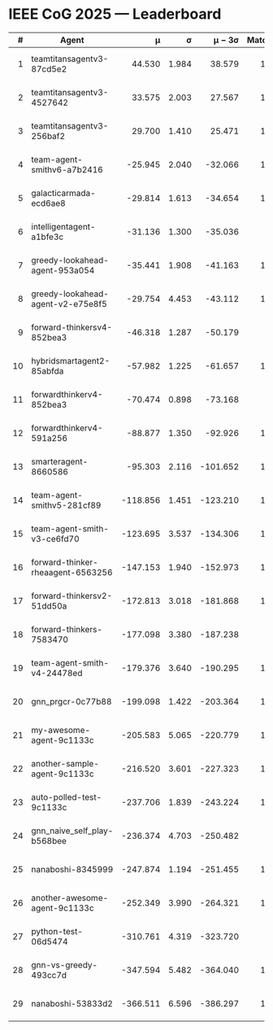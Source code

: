 # IEEE CoG 2025 — Leaderboard

| # | Agent | μ | σ | μ − 3σ | Matches | Updated |
|---:|---|---:|---:|---:|---:|---|
| 1 | teamtitansagentv3-87cd5e2 | 44.530 | 1.984 | 38.579 | 1232 | 2025-08-17 21:26 |
| 2 | teamtitansagentv3-4527642 | 33.575 | 2.003 | 27.567 | 1300 | 2025-08-17 21:26 |
| 3 | teamtitansagentv3-256baf2 | 29.700 | 1.410 | 25.471 | 1372 | 2025-08-17 21:26 |
| 4 | team-agent-smithv6-a7b2416 | -25.945 | 2.040 | -32.066 | 1080 | 2025-08-17 21:26 |
| 5 | galacticarmada-ecd6ae8 | -29.814 | 1.613 | -34.654 | 1400 | 2025-08-17 21:26 |
| 6 | intelligentagent-a1bfe3c | -31.136 | 1.300 | -35.036 | 999 | 2025-08-17 21:26 |
| 7 | greedy-lookahead-agent-953a054 | -35.441 | 1.908 | -41.163 | 1120 | 2025-08-17 21:26 |
| 8 | greedy-lookahead-agent-v2-e75e8f5 | -29.754 | 4.453 | -43.112 | 1400 | 2025-08-17 21:26 |
| 9 | forward-thinkersv4-852bea3 | -46.318 | 1.287 | -50.179 | 886 | 2025-08-17 21:26 |
| 10 | hybridsmartagent2-85abfda | -57.982 | 1.225 | -61.657 | 1188 | 2025-08-17 21:26 |
| 11 | forwardthinkerv4-852bea3 | -70.474 | 0.898 | -73.168 | 993 | 2025-08-17 21:26 |
| 12 | forwardthinkerv4-591a256 | -88.877 | 1.350 | -92.926 | 1048 | 2025-08-17 21:26 |
| 13 | smarteragent-8660586 | -95.303 | 2.116 | -101.652 | 1052 | 2025-08-17 21:26 |
| 14 | team-agent-smithv5-281cf89 | -118.856 | 1.451 | -123.210 | 1220 | 2025-08-17 21:26 |
| 15 | team-agent-smith-v3-ce6fd70 | -123.695 | 3.537 | -134.306 | 1300 | 2025-08-17 21:26 |
| 16 | forward-thinker-rheaagent-6563256 | -147.153 | 1.940 | -152.973 | 1256 | 2025-08-17 21:26 |
| 17 | forward-thinkersv2-51dd50a | -172.813 | 3.018 | -181.868 | 1236 | 2025-08-17 21:26 |
| 18 | forward-thinkers-7583470 | -177.098 | 3.380 | -187.238 | 940 | 2025-08-17 21:26 |
| 19 | team-agent-smith-v4-24478ed | -179.376 | 3.640 | -190.295 | 1260 | 2025-08-17 21:26 |
| 20 | gnn_prgcr-0c77b88 | -199.098 | 1.422 | -203.364 | 1220 | 2025-08-17 21:26 |
| 21 | my-awesome-agent-9c1133c | -205.583 | 5.065 | -220.779 | 1560 | 2025-08-17 21:26 |
| 22 | another-sample-agent-9c1133c | -216.520 | 3.601 | -227.323 | 1100 | 2025-08-17 21:26 |
| 23 | auto-polled-test-9c1133c | -237.706 | 1.839 | -243.224 | 1040 | 2025-08-17 21:26 |
| 24 | gnn_naive_self_play-b568bee | -236.374 | 4.703 | -250.482 | 980 | 2025-08-17 21:26 |
| 25 | nanaboshi-8345999 | -247.874 | 1.194 | -251.455 | 1160 | 2025-08-17 21:26 |
| 26 | another-awesome-agent-9c1133c | -252.349 | 3.990 | -264.321 | 1200 | 2025-08-17 21:26 |
| 27 | python-test-06d5474 | -310.761 | 4.319 | -323.720 | 900 | 2025-08-17 21:26 |
| 28 | gnn-vs-greedy-493cc7d | -347.594 | 5.482 | -364.040 | 1220 | 2025-08-17 21:26 |
| 29 | nanaboshi-53833d2 | -366.511 | 6.596 | -386.297 | 1120 | 2025-08-17 21:26 |
